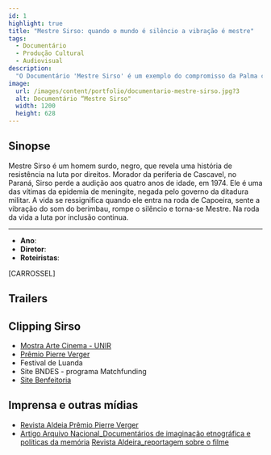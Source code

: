 ```yaml
---
id: 1
highlight: true
title: "Mestre Sirso: quando o mundo é silêncio a vibração é mestre"
tags:
  - Documentário
  - Produção Cultural
  - Audiovisual
description:
  "O Documentário 'Mestre Sirso' é um exemplo do compromisso da Palma com a produção cultural de qualidade, destacando a vida de Mestre Sirso."
image:
  url: /images/content/portfolio/documentario-mestre-sirso.jpg?3
  alt: Documentário “Mestre Sirso"
  width: 1200
  height: 628
---
```


## Sinopse

Mestre Sirso é um homem surdo, negro, que revela uma história de resistência na luta por direitos. Morador da periferia de Cascavel, no Paraná, Sirso perde a audição aos quatro anos de idade, em 1974. Ele é uma das vítimas da epidemia de meningite, negada pelo governo da ditadura militar. A vida se ressignifica quando ele entra na roda de Capoeira, sente a vibração do som do berimbau, rompe o silêncio e torna-se Mestre. Na roda da vida a luta por inclusão continua.

---

- **Ano**:
- **Diretor**:
- **Roteiristas**:

[CARROSSEL]

## Trailers

<Youtube
  url="https://www.youtube.com/watch?v=Hj0btCi1GS8"
  aspectRatio="16/9" />

## Clipping Sirso

- [Mostra Arte Cinema - UNIR](https://www.unir.br/evento/exibir/94#)
- [Prêmio Pierre Verger](https://www.ppv2022.abant.org.br/mestresirso?lang=pt-br)
- Festival de Luanda
- Site BNDES - programa Matchfunding
- [Site Benfeitoria](https://benfeitoria.com/projeto/mestresirsofilme)

## Imprensa e outras mídias

- [Revista Aldeia Prêmio Pierre Verger](https://revistaaldeia.com.br/materia/2375/mestre-sirso-concorre%C2%A0ao-premio-pierre-verger-2022)
- [Artigo Arquivo Nacional_Documentários de imaginação etnográfica e políticas da memória](https://www.gov.br/arquivonacional/pt-br/servicos/publicacoes/revista-arquivo-em-cartaz_filme-etnografico_2022.pdf)
[Revista Aldeira_reportagem sobre o filme](https://revistaaldeia.com.br/materia/2144/mestre-sirso-leva-cascavel-para-o-mundo)
